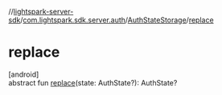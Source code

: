//[lightspark-server-sdk](../../../index.md)/[com.lightspark.sdk.server.auth](../index.md)/[AuthStateStorage](index.md)/[replace](replace.md)

# replace

[android]\
abstract fun [replace](replace.md)(state: AuthState?): AuthState?
